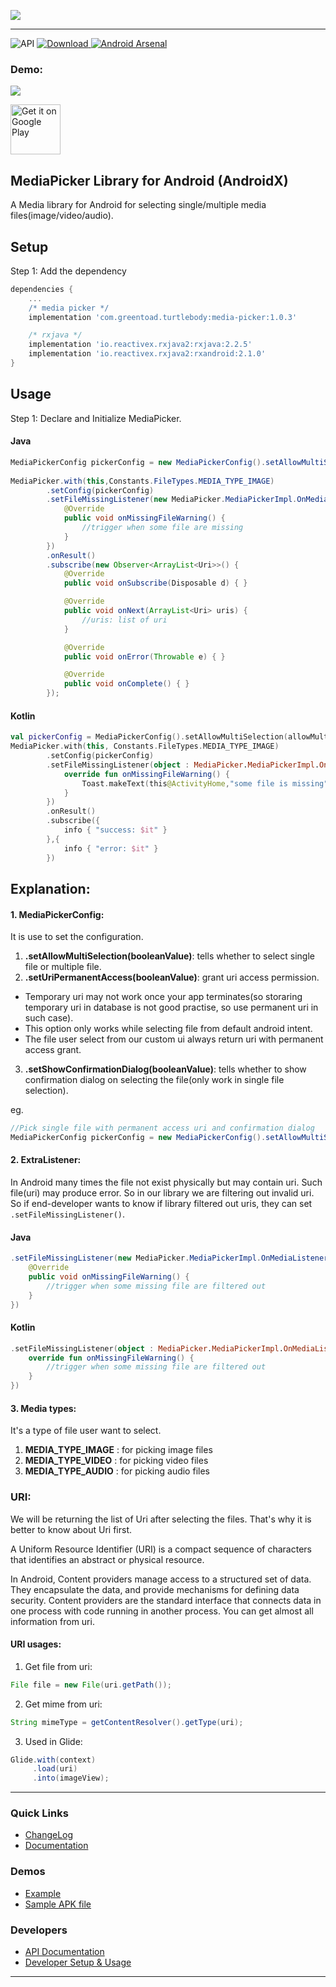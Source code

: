 
![](https://thedroid.io/assets/img/tb-media-picker.png)

---

![API](https://img.shields.io/badge/API-16%2B-34bf49.svg)
[ ![Download](https://api.bintray.com/packages/greentoad/android-media-picker/com.greentoad.turtlebody.mediapicker/images/download.svg?version=1.0.3) ](https://bintray.com/greentoad/android-media-picker/com.greentoad.turtlebody.mediapicker/1.0.3/link)
[![Android Arsenal]( https://img.shields.io/badge/Android%20Arsenal-Media%20Picker-green.svg?style=flat )]( https://android-arsenal.com/details/1/7635 )



### Demo:
![](https://media.giphy.com/media/47Is8dxlpEL28stL0V/giphy.gif)

[<img src="https://play.google.com/intl/en_us/badges/images/generic/en-play-badge.png"
     alt="Get it on Google Play"
     height="80">](https://play.google.com/store/apps/details?id=com.greentoad.turtlebody.mediapicker.sample)

## MediaPicker Library for Android (AndroidX)

A Media library for Android for selecting single/multiple media files(image/video/audio).


## Setup
Step 1: Add the dependency

```gradle
dependencies {
    ...
    /* media picker */
    implementation 'com.greentoad.turtlebody:media-picker:1.0.3'

    /* rxjava */
    implementation 'io.reactivex.rxjava2:rxjava:2.2.5'
    implementation 'io.reactivex.rxjava2:rxandroid:2.1.0'
}
```

## Usage
Step 1: Declare and Initialize MediaPicker.

#### Java
```java
MediaPickerConfig pickerConfig = new MediaPickerConfig().setAllowMultiSelection(false).setUriPermanentAccess(true).setShowConfirmationDialog(true);
        
MediaPicker.with(this,Constants.FileTypes.MEDIA_TYPE_IMAGE)
        .setConfig(pickerConfig)
        .setFileMissingListener(new MediaPicker.MediaPickerImpl.OnMediaListener() {
            @Override
            public void onMissingFileWarning() {
                //trigger when some file are missing
            }
        })
        .onResult()
        .subscribe(new Observer<ArrayList<Uri>>() {
            @Override
            public void onSubscribe(Disposable d) { }

            @Override
            public void onNext(ArrayList<Uri> uris) {
                //uris: list of uri
            }

            @Override
            public void onError(Throwable e) { }

            @Override
            public void onComplete() { }
        });
```

#### Kotlin
```kotlin
val pickerConfig = MediaPickerConfig().setAllowMultiSelection(allowMultiple).setUriPermanentAccess(true).setShowConfirmationDialog(true)
MediaPicker.with(this, Constants.FileTypes.MEDIA_TYPE_IMAGE)
        .setConfig(pickerConfig)
        .setFileMissingListener(object : MediaPicker.MediaPickerImpl.OnMediaListener{
            override fun onMissingFileWarning() {
                Toast.makeText(this@ActivityHome,"some file is missing",Toast.LENGTH_LONG).show()
            }
        })
        .onResult()
        .subscribe({
            info { "success: $it" }
        },{
            info { "error: $it" }
        })
```

## Explanation:

#### 1. MediaPickerConfig:
It is use to set the configuration.
1. **.setAllowMultiSelection(booleanValue)**: tells whether to select single file or multiple file.
2. **.setUriPermanentAccess(booleanValue)**: grant uri access permission. 
* Temporary uri may not work once your app terminates(so storaring temporary uri in database is not good practise, so use permanent uri in such case).
* This option only works while selecting file from default android intent.
* The file user select from our custom ui always return uri with permanent access grant.
3. **.setShowConfirmationDialog(booleanValue)**: tells whether to show confirmation dialog on selecting the file(only work in single file selection).

eg.
```java
//Pick single file with permanent access uri and confirmation dialog
MediaPickerConfig pickerConfig = new MediaPickerConfig().setAllowMultiSelection(false).setUriPermanentAccess(true).setShowConfirmationDialog(true);
```

#### 2. ExtraListener:
In Android many times the file not exist physically but may contain uri. Such file(uri) may produce error. So in our library we are filtering out invalid uri. So if end-developer wants to know if library filtered out uris, they can set ```.setFileMissingListener()```.

#### Java
```java
.setFileMissingListener(new MediaPicker.MediaPickerImpl.OnMediaListener() {
    @Override
    public void onMissingFileWarning() {
        //trigger when some missing file are filtered out
    }
})
```
#### Kotlin
```kotlin
.setFileMissingListener(object : MediaPicker.MediaPickerImpl.OnMediaListener{
    override fun onMissingFileWarning() {
        //trigger when some missing file are filtered out
    }
})
```
#### 3. Media types:
It's a type of file user want to select.
1. **MEDIA_TYPE_IMAGE** : for picking image files
2. **MEDIA_TYPE_VIDEO** : for picking video files
3. **MEDIA_TYPE_AUDIO** : for picking audio files


### URI:
We will be returning the list of Uri after selecting the files. That's why it is better to know about Uri first.

A Uniform Resource Identifier (URI) is a compact sequence of characters that identifies an abstract or physical resource.

In Android, Content providers manage access to a structured set of data. They encapsulate the data, and provide mechanisms for defining data security. Content providers are the standard interface that connects data in one process with code running in another process.
You can get almost all information from uri.
#### URI usages:
1. Get file from uri:
```java
File file = new File(uri.getPath());
```

2. Get mime from uri:
```java
String mimeType = getContentResolver().getType(uri);
```

3. Used in Glide:
```java
Glide.with(context)
     .load(uri)
     .into(imageView);
```


---
### Quick Links

*  [ChangeLog](/CHANGELOG.md)
*  [Documentation](https://github.com/Turtlebody/android-media-picker/wiki)

### Demos

*  [Example](/Example.md)
*  [Sample APK file](https://play.google.com/store/apps/details?id=com.greentoad.turtlebody.mediapicker.sample)

### Developers

*  [API Documentation](https://github.com/Turtlebody/android-media-picker/wiki/API-Documentation)
*  [Developer Setup & Usage](https://github.com/Turtlebody/android-media-picker/wiki/Developer-Setup)

---





